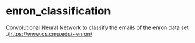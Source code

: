 # enron_classification
Convolutional Neural Network to classify the emails of the enron data set ./https://www.cs.cmu.edu/~enron/
